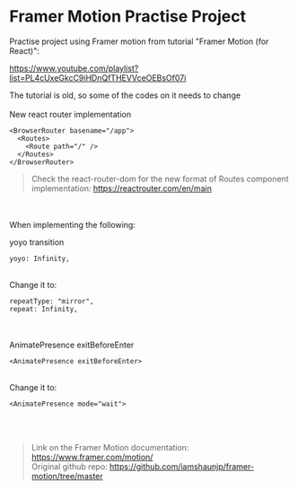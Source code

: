 # Framer Motion Practise Project

Practise project using Framer motion from tutorial "Framer Motion (for React)":

https://www.youtube.com/playlist?list=PL4cUxeGkcC9iHDnQfTHEVVceOEBsOf07i

The tutorial is old, so some of the codes on it needs to change
<br /><br />
New react router implementation
```
<BrowserRouter basename="/app">
  <Routes>
    <Route path="/" />
  </Routes>
</BrowserRouter>
```
> Check the react-router-dom for the new format of Routes component implementation: https://reactrouter.com/en/main

<br /><br />
When implementing the following:

yoyo transition
```
yoyo: Infinity,
```
<br />
  Change it to:

```
repeatType: "mirror",
repeat: Infinity,
```
<br /><br />
AnimatePresence exitBeforeEnter
```
<AnimatePresence exitBeforeEnter>
```
<br />
Change it to:

```
<AnimatePresence mode="wait">
```

<br /><br />
> Link on the Framer Motion documentation: https://www.framer.com/motion/<br />
> Original github repo: https://github.com/iamshaunjp/framer-motion/tree/master
